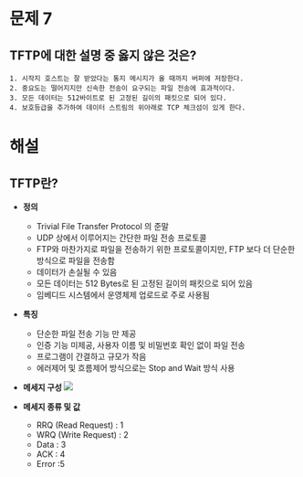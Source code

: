 # 문제 7
## TFTP에 대한 설명 중 옳지 않은 것은?
	1. 시작지 호스트는 잘 받았다는 통지 메시지가 올 때까지 버퍼에 저장한다.
	2. 중요도는 떨어지지만 신속한 전송이 요구되는 파일 전송에 효과적이다.
	3. 모든 데이터는 512바이트로 된 고정된 길이의 패킷으로 되어 있다.
	4. 보호등급을 추가하여 데이터 스트림의 위아래로 TCP 체크섬이 있게 한다.


# 해설
## TFTP란?
 - **정의**
	 - Trivial File Transfer Protocol 의 준말
	 - UDP 상에서 이루어지는 간단한 파일 전송 프로토콜
	 - FTP와 마찬가지로 파일을 전송하기 위한 프로토콜이지만, FTP 보다 더 단순한 방식으로 파일을 전송함
	 - 데이터가 손실될 수 있음
	 - 모든 데이터는 512 Bytes로 된 고정된 길이의 패킷으로 되어 있음
	 - 임베디드 시스템에서 운영체제 업로드로 주로 사용됨

 - **특징**
	 - 단순한 파일 전송 기능 만 제공
	 - 인증 기능 미제공, 사용자 이름 및 비밀번호 확인 없이 파일 전송
	 - 프로그램이 간결하고 규모가 작음
	 - 에러제어 및 흐름제어 방식으로는 Stop and Wait 방식 사용

 - **메세지 구성**
	 ![](http://www.ktword.co.kr/img_data/1835_1.jpg)

 - **메세지 종류 및 값**
	- RRQ (Read Request) : 1 
	- WRQ (Write Request) : 2
	- Data : 3
	- ACK : 4
	- Error :5

<!--stackedit_data:
eyJoaXN0b3J5IjpbLTEyMDQ3Nzk3MDddfQ==
-->